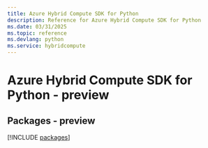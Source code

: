 ```yaml
---
title: Azure Hybrid Compute SDK for Python
description: Reference for Azure Hybrid Compute SDK for Python
ms.date: 03/31/2025
ms.topic: reference
ms.devlang: python
ms.service: hybridcompute
---
```

# Azure Hybrid Compute SDK for Python - preview
## Packages - preview
[!INCLUDE [packages](hybrid-compute-index.md)]